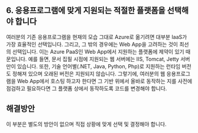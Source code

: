 ## 6. 응용프로그램에 맞게 지원되는 적절한 플랫폼을 선택해야 합니다

여러분의 기존 응용프로그램을 현재의 모습 그대로 Azure로 옮기려면 대부분 IaaS가 가장 효율적인 선택입니다. 그리고, 그 밖의 경우에는 Web App을 고려하는 것이 최선의 선택입니다. 이는 Azure PaaS인 Web App에서 지원하는 플랫폼에 제약이 있기 때문입니다. 예를 들면, 문서 집필 시점에 지원되는 웹 서버에는 IIS, Tomcat, Jetty 서버만이 있습니다. 또한, 기술 언어별(.NET, Java, Python, Php)로 지원하는 런타임 버전도 정해져 있으며 오래된 버전은 지원되지 않습니다. 그렇기에, 여러분의 웹 응용프로그램을 Web App에서 호스팅 하고자 한다면 그 기반 위에서 올바로 동작하는 지를 사전에 점검하고 필요하다면 그 플랫폼 상에서 동작하도록 코드를 변경해야 합니다.

## 해결방안

이 부분은 별도의 방안이 없으며 직접 상황에 맞게 선택 및 결정해야 합니다.
